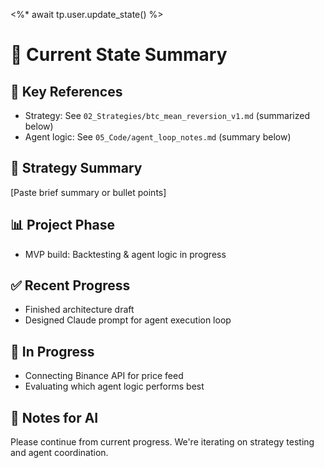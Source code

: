 <%* await tp.user.update_state() %>

# 📌 Current State Summary

## 🔗 Key References
- Strategy: See `02_Strategies/btc_mean_reversion_v1.md` (summarized below)
- Agent logic: See `05_Code/agent_loop_notes.md` (summary below)

## 🔽 Strategy Summary
[Paste brief summary or bullet points]

## 📊 Project Phase
- MVP build: Backtesting & agent logic in progress

## ✅ Recent Progress
- Finished architecture draft
- Designed Claude prompt for agent execution loop

## 🔧 In Progress
- Connecting Binance API for price feed
- Evaluating which agent logic performs best

## 🧠 Notes for AI
Please continue from current progress. We're iterating on strategy testing and agent coordination.